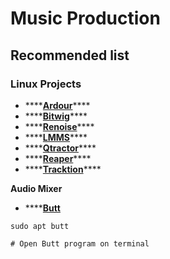 # Music Production

## Recommended list

### Linux Projects

* \*\*\*\*[**Ardour**](https://ardour.org/)\*\*\*\*
* \*\*\*\*[**Bitwig**](https://www.bitwig.com/)\*\*\*\*
* \*\*\*\*[**Renoise**](https://www.renoise.com/)\*\*\*\*
* \*\*\*\*[**LMMS**](https://lmms.io/lsp/)\*\*\*\*
* \*\*\*\*[**Qtractor**](https://qtractor.sourceforge.io/)\*\*\*\*
* \*\*\*\*[**Reaper**](https://www.reaper.fm/index.php)\*\*\*\*
* \*\*\*\*[**Tracktion**](https://www.tracktion.com)\*\*\*\*

**Audio Mixer**

* \*\*\*\*[**Butt**](https://danielnoethen.de/butt/manual.html)

```text
sudo apt butt

# Open Butt program on terminal
```



